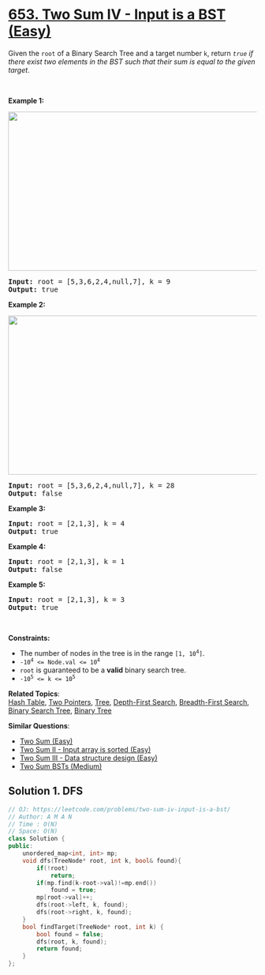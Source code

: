 # [653. Two Sum IV - Input is a BST (Easy)](https://leetcode.com/problems/two-sum-iv-input-is-a-bst/)

<p>Given the <code>root</code> of a Binary Search Tree and a target number <code>k</code>, return <em><code>true</code> if there exist two elements in the BST such that their sum is equal to the given target</em>.</p>

<p>&nbsp;</p>
<p><strong>Example 1:</strong></p>
<img alt="" src="https://assets.leetcode.com/uploads/2020/09/21/sum_tree_1.jpg" style="width: 562px; height: 322px;">
<pre><strong>Input:</strong> root = [5,3,6,2,4,null,7], k = 9
<strong>Output:</strong> true
</pre>

<p><strong>Example 2:</strong></p>
<img alt="" src="https://assets.leetcode.com/uploads/2020/09/21/sum_tree_2.jpg" style="width: 562px; height: 322px;">
<pre><strong>Input:</strong> root = [5,3,6,2,4,null,7], k = 28
<strong>Output:</strong> false
</pre>

<p><strong>Example 3:</strong></p>

<pre><strong>Input:</strong> root = [2,1,3], k = 4
<strong>Output:</strong> true
</pre>

<p><strong>Example 4:</strong></p>

<pre><strong>Input:</strong> root = [2,1,3], k = 1
<strong>Output:</strong> false
</pre>

<p><strong>Example 5:</strong></p>

<pre><strong>Input:</strong> root = [2,1,3], k = 3
<strong>Output:</strong> true
</pre>

<p>&nbsp;</p>
<p><strong>Constraints:</strong></p>

<ul>
	<li>The number of nodes in the tree is in the range <code>[1, 10<sup>4</sup>]</code>.</li>
	<li><code>-10<sup>4</sup>&nbsp;&lt;= Node.val &lt;= 10<sup>4</sup></code></li>
	<li><code>root</code> is guaranteed to be a <strong>valid</strong> binary search tree.</li>
	<li><code>-10<sup>5</sup>&nbsp;&lt;= k &lt;= 10<sup>5</sup></code></li>
</ul>


**Related Topics**:  
[Hash Table](https://leetcode.com/tag/hash-table/), [Two Pointers](https://leetcode.com/tag/two-pointers/), [Tree](https://leetcode.com/tag/tree/), [Depth-First Search](https://leetcode.com/tag/depth-first-search/), [Breadth-First Search](https://leetcode.com/tag/breadth-first-search/), [Binary Search Tree](https://leetcode.com/tag/binary-search-tree/), [Binary Tree](https://leetcode.com/tag/binary-tree/)

**Similar Questions**:
* [Two Sum (Easy)](https://leetcode.com/problems/two-sum/)
* [Two Sum II - Input array is sorted (Easy)](https://leetcode.com/problems/two-sum-ii-input-array-is-sorted/)
* [Two Sum III - Data structure design (Easy)](https://leetcode.com/problems/two-sum-iii-data-structure-design/)
* [Two Sum BSTs (Medium)](https://leetcode.com/problems/two-sum-bsts/)

## Solution 1. DFS

```cpp
// OJ: https://leetcode.com/problems/two-sum-iv-input-is-a-bst/
// Author: A M A N
// Time : O(N)
// Space: O(N)
class Solution {
public:
    unordered_map<int, int> mp;
    void dfs(TreeNode* root, int k, bool& found){
        if(!root)
            return;
        if(mp.find(k-root->val)!=mp.end())
            found = true;
        mp[root->val]++;
        dfs(root->left, k, found);
        dfs(root->right, k, found);
    }
    bool findTarget(TreeNode* root, int k) {
        bool found = false;
        dfs(root, k, found);
        return found;
    }
};
```